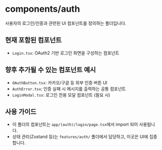 # components/auth

사용자의 로그인/인증과 관련된 UI 컴포넌트를 정의하는 폴더입니다.

## 현재 포함된 컴포넌트

- `Login.tsx`: OAuth2 기반 로그인 화면을 구성하는 컴포넌트

## 향후 추가될 수 있는 컴포넌트 예시

- `OAuthButton.tsx`: 카카오/구글 등 외부 인증 버튼 UI
- `AuthError.tsx`: 인증 실패 시 메시지를 출력하는 공통 컴포넌트
- `LoginModal.tsx`: 로그인 전용 모달 컴포넌트 (필요 시)

## 사용 가이드

- 이 폴더의 컴포넌트는 `app/(auth)/login/page.tsx`에서 import 되어 사용됩니다.
- 상태 관리(Zustand 등)는 `features/auth/` 폴더에서 담당하고, 이곳은 UI에 집중합니다.
